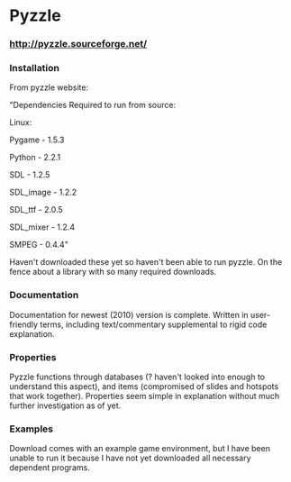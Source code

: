 # Pyzzle
### http://pyzzle.sourceforge.net/
### Installation
From pyzzle website: 

"Dependencies
Required to run from source:

Linux:

Pygame - 1.5.3

Python - 2.2.1

SDL - 1.2.5

SDL_image - 1.2.2

SDL_ttf - 2.0.5

SDL_mixer - 1.2.4

SMPEG - 0.4.4"

Haven't downloaded these yet so haven't been able to run pyzzle. On the fence
about a library with so many required downloads. 

### Documentation 
Documentation for newest (2010) version is complete. 
Written in user-friendly terms, including text/commentary supplemental to rigid 
code explanation. 

### Properties
Pyzzle functions through databases (? haven't looked into enough to understand this 
aspect), and items (compromised of slides and hotspots that work together). Properties
seem simple in explanation without much further investigation as of yet.


### Examples 
Download comes with an example game environment, but I have been unable to run it
because I have not yet downloaded all necessary dependent programs.  